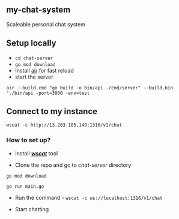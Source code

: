 ## my-chat-system
Scaleable personal chat system

## Setup locally
- ``` cd chat-server ```
- ``` go mod download ```
- Install [air](https://github.com/air-verse/air) for fast reload
- start the server
```
air --build.cmd "go build -o bin/api ./cmd/server" --build.bin "./bin/api -port=3000 -env=test
```

## Connect to my instance
```
wscat -c http://13.203.105.149:1316/v1/chat
```

### How to set up?
- Install [***wscat***](https://github.com/websockets/wscat) tool

- Clone the repo and go to *chat-server* directory

``` go mod download ```

``` go run main.go ```

- Run the command - ``` wscat -c ws://localhost:1316/v1/chat ```

- Start chatting
